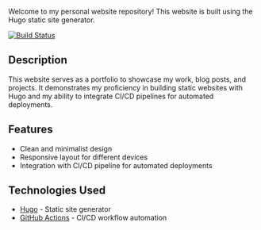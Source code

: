 Welcome to my personal website repository! This website is built using the Hugo static site generator.

[![Build Status](https://github.com/namtonthat/personal-website/actions/workflows/actions.yaml/badge.svg)](https://github.com/namtonthat/personal-website/actions/workflows/actions.yaml)

## Description

This website serves as a portfolio to showcase my work, blog posts, and projects. It demonstrates my proficiency in building static websites with Hugo and my ability to integrate CI/CD pipelines for automated deployments.

## Features

- Clean and minimalist design
- Responsive layout for different devices
- Integration with CI/CD pipeline for automated deployments

## Technologies Used

- [Hugo](https://gohugo.io/) - Static site generator
- [GitHub Actions](https://github.com/features/actions) - CI/CD workflow automation